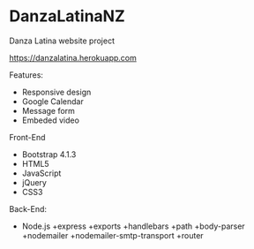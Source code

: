 # DanzaLatinaNZ
Danza Latina website project

https://danzalatina.herokuapp.com

Features:
- Responsive design
- Google Calendar
- Message form
- Embeded video

Front-End
- Bootstrap 4.1.3
- HTML5
- JavaScript
- jQuery
- CSS3

Back-End:
- Node.js
   +express
   +exports
   +handlebars
   +path
   +body-parser
   +nodemailer
   +nodemailer-smtp-transport
   +router
